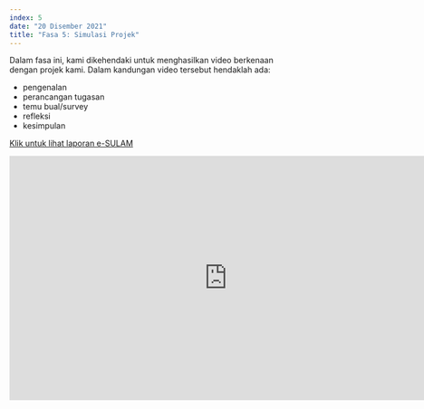 ```yaml
---
index: 5
date: "20 Disember 2021"
title: "Fasa 5: Simulasi Projek"
---
```


Dalam fasa ini, kami dikehendaki untuk menghasilkan video berkenaan dengan projek kami. Dalam kandungan video tersebut hendaklah ada:

- pengenalan
- perancangan tugasan
- temu bual/survey
- refleksi
- kesimpulan

[Klik untuk lihat laporan e-SULAM](/viewPDF/)

<iframe width="768" height="432" src="https://www.youtube.com/embed/VJdkMWdSLNM" title="YouTube video player" frameborder="0" allow="accelerometer; autoplay; clipboard-write; encrypted-media; gyroscope; picture-in-picture" allowfullscreen></iframe>
